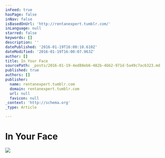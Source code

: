```yaml
---
inFeed: true
hasPage: false
inNav: false
isBasedOnUrl: 'http://rentanexpert.tumblr.com/'
inLanguage: null
starred: false
keywords: []
description: ''
datePublished: '2016-01-19T16:00:10.610Z'
dateModified: '2016-01-19T16:00:07.963Z'
author: []
title: In Your Face
sourcePath: _posts/2016-01-19-4ed88eb6-482b-4bb2-971d-5a49c7ac6323.md
published: true
authors: []
publisher:
  name: rentanexpert.tumblr.com
  domain: rentanexpert.tumblr.com
  url: null
  favicon: null
_context: 'http://schema.org'
_type: Article

---
```

# In Your Face
![](https://s3-us-west-2.amazonaws.com/the-grid-img/p/06225b3b4b96b329168fa97f366e7942c087e64c.gif)